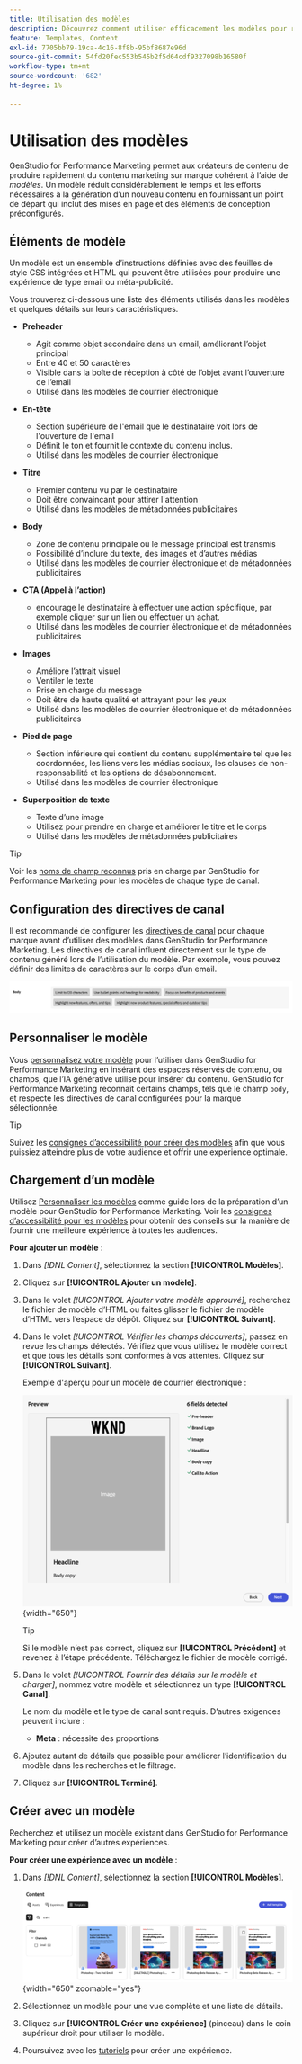 ```yaml
---
title: Utilisation des modèles
description: Découvrez comment utiliser efficacement les modèles pour rationaliser votre processus de création dans Adobe GenStudio for Performance Marketing.
feature: Templates, Content
exl-id: 7705bb79-19ca-4c16-8f8b-95bf8687e96d
source-git-commit: 54fd20fec553b545b2f5d64cdf9327098b16580f
workflow-type: tm+mt
source-wordcount: '682'
ht-degree: 1%

---
```


# Utilisation des modèles

GenStudio for Performance Marketing permet aux créateurs de contenu de produire rapidement du contenu marketing sur marque cohérent à l’aide de _modèles_. Un modèle réduit considérablement le temps et les efforts nécessaires à la génération d’un nouveau contenu en fournissant un point de départ qui inclut des mises en page et des éléments de conception préconfigurés.

## Éléments de modèle

Un modèle est un ensemble d’instructions définies avec des feuilles de style CSS intégrées et HTML qui peuvent être utilisées pour produire une expérience de type email ou méta-publicité.

Vous trouverez ci-dessous une liste des éléments utilisés dans les modèles et quelques détails sur leurs caractéristiques.

- **Preheader**

   - Agit comme objet secondaire dans un email, améliorant l’objet principal
   - Entre 40 et 50 caractères
   - Visible dans la boîte de réception à côté de l’objet avant l’ouverture de l’email
   - Utilisé dans les modèles de courrier électronique

- **En-tête**

   - Section supérieure de l&#39;email que le destinataire voit lors de l&#39;ouverture de l&#39;email
   - Définit le ton et fournit le contexte du contenu inclus.
   - Utilisé dans les modèles de courrier électronique

- **Titre**

   - Premier contenu vu par le destinataire
   - Doit être convaincant pour attirer l&#39;attention
   - Utilisé dans les modèles de métadonnées publicitaires

- **Body**

   - Zone de contenu principale où le message principal est transmis
   - Possibilité d’inclure du texte, des images et d’autres médias
   - Utilisé dans les modèles de courrier électronique et de métadonnées publicitaires

- **CTA (Appel à l’action)**

   - encourage le destinataire à effectuer une action spécifique, par exemple cliquer sur un lien ou effectuer un achat.
   - Utilisé dans les modèles de courrier électronique et de métadonnées publicitaires

- **Images**

   - Améliore l’attrait visuel
   - Ventiler le texte
   - Prise en charge du message
   - Doit être de haute qualité et attrayant pour les yeux
   - Utilisé dans les modèles de courrier électronique et de métadonnées publicitaires

- **Pied de page**

   - Section inférieure qui contient du contenu supplémentaire tel que les coordonnées, les liens vers les médias sociaux, les clauses de non-responsabilité et les options de désabonnement.
   - Utilisé dans les modèles de courrier électronique

- **Superposition de texte**

   - Texte d’une image
   - Utilisez pour prendre en charge et améliorer le titre et le corps
   - Utilisé dans les modèles de métadonnées publicitaires

>[!TIP]
>
>Voir les [noms de champ reconnus](customize-template.md#recognized-field-names) pris en charge par GenStudio for Performance Marketing pour les modèles de chaque type de canal.

## Configuration des directives de canal

Il est recommandé de configurer les [directives de canal](../guidelines/brands.md#channel-guidelines) pour chaque marque avant d’utiliser des modèles dans GenStudio for Performance Marketing. Les directives de canal influent directement sur le type de contenu généré lors de l’utilisation du modèle. Par exemple, vous pouvez définir des limites de caractères sur le corps d’un email.

![Spécifications du corps](/help/assets/channel-email-body.png)

## Personnaliser le modèle

Vous [personnalisez votre modèle](customize-template.md) pour l’utiliser dans GenStudio for Performance Marketing en insérant des espaces réservés de contenu, ou champs, que l’IA générative utilise pour insérer du contenu. GenStudio for Performance Marketing reconnaît certains champs, tels que le champ `body`, et respecte les directives de canal configurées pour la marque sélectionnée.

>[!TIP]
>
>Suivez les [consignes d’accessibilité pour créer des modèles](accessibility-for-templates.md) afin que vous puissiez atteindre plus de votre audience et offrir une expérience optimale.

## Chargement d’un modèle

Utilisez [Personnaliser les modèles](customize-template.md) comme guide lors de la préparation d’un modèle pour GenStudio for Performance Marketing. Voir les [consignes d’accessibilité pour les modèles](accessibility-for-templates.md) pour obtenir des conseils sur la manière de fournir une meilleure expérience à toutes les audiences.

**Pour ajouter un modèle** :

1. Dans _[!DNL Content]_, sélectionnez la section **[!UICONTROL Modèles]**.

1. Cliquez sur **[!UICONTROL Ajouter un modèle]**.

1. Dans le volet _[!UICONTROL Ajouter votre modèle approuvé]_, recherchez le fichier de modèle d’HTML ou faites glisser le fichier de modèle d’HTML vers l’espace de dépôt. Cliquez sur **[!UICONTROL Suivant]**.

1. Dans le volet _[!UICONTROL Vérifier les champs découverts]_, passez en revue les champs détectés. Vérifiez que vous utilisez le modèle correct et que tous les détails sont conformes à vos attentes. Cliquez sur **[!UICONTROL Suivant]**.

   Exemple d&#39;aperçu pour un modèle de courrier électronique :

   ![Champs d’aperçu détectés](../../assets/template-detected-fields.png){width="650"}

   >[!TIP]
   >
   >Si le modèle n’est pas correct, cliquez sur **[!UICONTROL Précédent]** et revenez à l’étape précédente. Téléchargez le fichier de modèle corrigé.

1. Dans le volet _[!UICONTROL Fournir des détails sur le modèle et charger]_, nommez votre modèle et sélectionnez un type **[!UICONTROL Canal]**.

   Le nom du modèle et le type de canal sont requis. D’autres exigences peuvent inclure :

   - **Meta** : nécessite des proportions
   <!-- - **Display ads**: requires Dimensions -->

1. Ajoutez autant de détails que possible pour améliorer l’identification du modèle dans les recherches et le filtrage.

1. Cliquez sur **[!UICONTROL Terminé]**.

## Créer avec un modèle

Recherchez et utilisez un modèle existant dans GenStudio for Performance Marketing pour créer d’autres expériences.

**Pour créer une expérience avec un modèle** :

1. Dans _[!DNL Content]_, sélectionnez la section **[!UICONTROL Modèles]**.

   ![Liste de modèles de contenu](../../assets/content-templates.png){width="650" zoomable="yes"}

1. Sélectionnez un modèle pour une vue complète et une liste de détails.

1. Cliquez sur **[!UICONTROL Créer une expérience]** (pinceau) dans le coin supérieur droit pour utiliser le modèle.

1. Poursuivez avec les [tutoriels](/help/tutorials/tutorials.md) pour créer une expérience.
